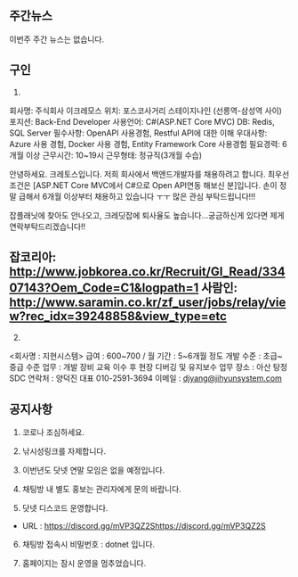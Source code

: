 ## 주간뉴스
이번주 주간 뉴스는 없습니다.

## 구인 
1.
회사명: 주식회사 이크레모스
위치: 포스코사거리 스테이지나인 (선릉역-삼성역 사이)
포지션: Back-End Developer
사용언어: C#(ASP.NET Core MVC)
DB: Redis, SQL Server
필수사항: OpenAPI 사용경험, Restful API에 대한 이해
우대사항: Azure 사용 경험, Docker 사용 경험, Entity Framework Core 사용경험
필요경력: 6개월 이상
근무시간: 10~19시
근무형태: 정규직(3개월 수습)

안녕하세요. 크레토스입니다.
저희 회사에서 백앤드개발자를 채용하려고 합니다.
최우선 조건은 [ASP.NET Core MVC에서 C#으로 Open API연동 해보신 분]입니다.
손이 정말 급해서 6개월 이상부터 채용하고 있습니다 ㅜㅜ
많은 관심 부탁드립니다!!!

잡플래닛에 찾아도 안나오고, 크레딧잡에 퇴사율도 높습니다...궁금하신게 있다면 제게 연락부탁드리겠습니다!!

잡코리아: http://www.jobkorea.co.kr/Recruit/GI_Read/33407143?Oem_Code=C1&logpath=1
사람인: http://www.saramin.co.kr/zf_user/jobs/relay/view?rec_idx=39248858&view_type=etc
-------------------------------------------------------------------------
2.
<회사명 : 지현시스템>
급여 : 600~700 / 월
기간 : 5~6개월 정도
개발 수준 : 초급~중급 수준
업무 : 개발 장비 교육 이수 후 현장 디버깅 및 유지보수
업무 장소 : 아산 탕정 SDC
연락처 : 양덕진 대표 010-2591-3694
이메일 : djyang@jihyunsystem.com

## 공지사항

1) 코로나 조심하세요.

2) 낚시성링크를 자제합니다.

3) 이번년도 닷넷 연말 모임은 없을 예정입니다. 

4) 채팅방 내 별도 홍보는 관리자에게 문의 바랍니다.

5) 닷넷 디스코드 운영합니다.
- URL : https://discord.gg/mVP3QZ2Shttps://discord.gg/mVP3QZ2S

6) 채팅방 접속시 비밀번호 : dotnet 입니다.

7) 홈페이지는 잠시 운영을 멈추었습니다.
